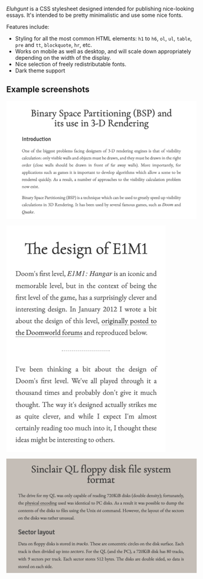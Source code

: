 *Eluhgunt* is a CSS stylesheet designed intended for publishing
nice-looking essays. It's intended to be pretty minimalistic and use
some nice fonts.

Features include:

* Styling for all the most common HTML elements: `h1` to `h6`, `ol`,
  `ul`, `table`, `pre` and `tt`, `blockquote`, `hr`, etc.
* Works on mobile as well as desktop, and will scale down appropriately
  depending on the width of the display.
* Nice selection of freely redistributable fonts.
* Dark theme support

## Example screenshots

![Light mode example](example-article.png)

![As seen on mobile device](example-mobile.png)

![Dark mode](example-darkmode.png)

